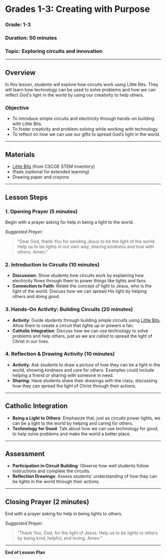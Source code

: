 # Grades 1-3: Creating with Purpose

### **Grade**: 1-3  
### **Duration**: 50 minutes  
### **Topic**: Exploring circuits and innovation

---

## **Overview**
In this lesson, students will explore how circuits work using Little Bits. They will learn how technology can be used to solve problems and how we can reflect God's light in the world by using our creativity to help others.

### **Objective**
- To introduce simple circuits and electricity through hands-on building with Little Bits.
- To foster creativity and problem-solving while working with technology.
- To reflect on how we can use our gifts to spread God’s light in the world.

---

## **Materials**
- [Little Bits](https://cscoe.myturn.com/library/) (from CSCOE STEM Inventory)
- iPads (optional for extended learning)
- Drawing paper and crayons

---

## **Lesson Steps**

### **1. Opening Prayer (5 minutes)**  
Begin with a prayer asking for help in being a light to the world.

_Suggested Prayer_:
> "Dear God, thank You for sending Jesus to be the light of the world. Help us to be lights in our own way, sharing kindness and love with others. Amen."

### **2. Introduction to Circuits (10 minutes)**  
- **Discussion**: Show students how circuits work by explaining how electricity flows through them to power things like lights and fans.
- **Connection to Faith**: Relate the concept of light to Jesus, who is the light of the world. Discuss how we can spread His light by helping others and doing good.

### **3. Hands-On Activity: Building Circuits (20 minutes)**  
- **Activity**: Guide students through building simple circuits using [Little Bits](https://cscoe.myturn.com/library/). Allow them to create a circuit that lights up or powers a fan.
- **Catholic Integration**: Discuss how we can use technology to solve problems and help others, just as we are called to spread the light of Christ in our lives.

### **4. Reflection & Drawing Activity (10 minutes)**  
- **Activity**: Ask students to draw a picture of how they can be a light in the world, showing kindness and care for others. Examples could include helping a friend or sharing with someone in need.
- **Sharing**: Have students share their drawings with the class, discussing how they can spread the light of Christ through their actions.

---

## **Catholic Integration**
- **Being a Light to Others**: Emphasize that, just as circuits power lights, we can be a light to the world by helping and caring for others.
- **Technology for Good**: Talk about how we can use technology for good, to help solve problems and make the world a better place.

---

## **Assessment**
- **Participation in Circuit Building**: Observe how well students follow instructions and complete the circuits.
- **Reflection Drawings**: Assess students' understanding of how they can be lights in the world through their actions.

---

## **Closing Prayer (2 minutes)**  
End with a prayer asking for help in being lights to others.

_Suggested Prayer_:
> "Thank You, God, for the light of Jesus. Help us to be lights to others by being kind, helpful, and loving. Amen."

---

**End of Lesson Plan**

